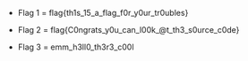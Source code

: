 * Flag 1 = flag{th1s_15_a_flag_f0r_y0ur_tr0ubles} 

* Flag 2 = flag{C0ngrats_y0u_can_l00k_@t_th3_s0urce_c0de}

* Flag 3 = emm_h3ll0_th3r3_c00l                                                                                                                         
